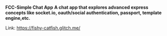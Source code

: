 **FCC-Simple Chat App**
**A chat app that explores advanced express concepts like socket.io, oauth/social authentication, passport, template engine,etc.**

Link: https://fishy-catfish.glitch.me/